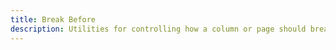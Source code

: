 ```yaml
---
title: Break Before
description: Utilities for controlling how a column or page should break before an element.
---
```

<div>
    <table-utility prefix="break-before" property="break-before" class="mb-lg"></table-utility>
</div>